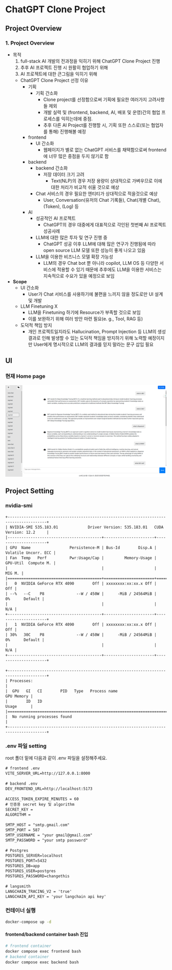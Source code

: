 # ChatGPT Clone Project
## Project Overview
### 1. **Project Overview**

- 목적
    1. full-stack AI 개발의 전과정을 익히기 위해 ChatGPT Clone Project 진행
    2. 추후 AI 프로젝트 진행 시 원활히 협업하기 위해
    3. AI 프로젝트에 대한 큰그림을 익히기 위해
    - ChatGPT Clone Project 선정 이유
        - 기획
            - 기획 간소화
                - Clone project를 선정함으로써 기획에 필요한 여러가지 고려사항들 제외
                - 개발 실력 및 (frontend, backend, AI, 배포 및 운영)간의 협업 프로세스를 익히는데에 중점.
                - 추후 다른 AI Project를 진행할 시, 기획 또한 스스로(또는 협업자를 통해) 진행해볼 예정
        - frontend
            - UI 간소화
                - 웹페이지가 별로 없는 ChatGPT 서비스를 채택함으로써 frontend에 너무 많은 중점을 두지 않기로 함
        - backend
            - backend 간소화
                - 저장 데이터 크기 고려
                    - Text(NLP)의 경우 저장 용량이 상대적으로 가벼우므로 이에 대한 처리가 비교적 쉬울 것으로 예상
            - Chat 서비스의 경우 필요한 엔티티가 상대적으로 적을것으로 예상
                - User, Conversation(유저의 Chat 기록들), Chat(개별 Chat), (Token), (Log) 등
        - AI
            - 성공적인 AI 프로젝트
                - ChatGPT의 경우 대중에게 대표적으로 각인된 첫번째 AI 프로젝트 성공사례
            - LLM에 대한 많은 투자 및 연구 진행 중
                - ChatGPT 성공 이후 LLM에 대해 많은 연구가 진행됨에 따라 open source LLM 모델 또한 성능이 좋게 나오고 있음
            - LLM을 이용한 비즈니스 모델 확장 가능성
                - LLM의 경우 Chat bot 뿐 아니라 copilot, LLM OS 등 다양한 서비스에 적용할 수 있기 때문에 추후에도 LLM을 이용한 서비스는 지속적으로 수요가 있을 예정으로 보임
- **Scope**
    - UI 간소화
        - User가 Chat 서비스를 사용하기에 불편을 느끼지 않을 정도로만 UI 설계 및 개발
    - LLM Finetuning X
        - LLM을 Finetuning 하기에 Resource가 부족할 것으로 보임
        - 이를 보완하기 위해 여러 방안 마련 필요(e. g., Tool, RAG 등)
    - 도덕적 책임 방지
        - 개인 프로젝트일지라도 Hallucination, Prompt Injection 등 LLM의 생성 결과로 인해 발생할 수 있는 도덕적 책임을 방지하기 위해 노력할 예정이지만 User에게 명시적으로 LLM의 결과를 믿지 말라는 문구 삽입 필요
## UI
### 현재 Home page
![home page UI in now](frontend/src/assets/home.png)


## Project Setting

### nvidia-smi
```
+---------------------------------------------------------------------------------------+
| NVIDIA-SMI 535.183.01             Driver Version: 535.183.01   CUDA Version: 12.2     |
|-----------------------------------------+----------------------+----------------------+
| GPU  Name                 Persistence-M | Bus-Id        Disp.A | Volatile Uncorr. ECC |
| Fan  Temp   Perf          Pwr:Usage/Cap |         Memory-Usage | GPU-Util  Compute M. |
|                                         |                      |               MIG M. |
|=========================================+======================+======================|
|   0  NVIDIA GeForce RTX 4090        Off | xxxxxxxx:xx:xx.x Off |                  Off |
| --%   --C    P8              --W / 450W |      -MiB / 24564MiB |      0%      Default |
|                                         |                      |                  N/A |
+-----------------------------------------+----------------------+----------------------+
|   1  NVIDIA GeForce RTX 4090        Off | xxxxxxxx:xx:xx.x Off |                  Off |
| 30%   30C    P8              --W / 450W |      -MiB / 24564MiB |      0%      Default |
|                                         |                      |                  N/A |
+-----------------------------------------+----------------------+----------------------+
                                                                                         
+---------------------------------------------------------------------------------------+
| Processes:                                                                            |
|  GPU   GI   CI        PID   Type   Process name                            GPU Memory |
|        ID   ID                                                             Usage      |
|=======================================================================================|
|  No running processes found                                                           |
+---------------------------------------------------------------------------------------+
```
### .env 파일 setting
root 폴더 밑에 다음과 같이 .env 파일을 설정해주세요.
```
# frontend .env
VITE_SERVER_URL=http://127.0.0.1:8000

# backend .env
DEV_FRONTEND_URL=http://localhost:5173

ACCESS_TOKEN_EXPIRE_MINUTES = 60
# 인증용 secret key 및 algorithm
SECRET_KEY = 
ALGORITHM = 

SMTP_HOST = "smtp.gmail.com"
SMTP_PORT = 587
SMTP_USERNAME = "your gmail@gmail.com"
SMTP_PASSWORD = "your smtp password"

# Postgres
POSTGRES_SERVER=localhost
POSTGRES_PORT=5432
POSTGRES_DB=app
POSTGRES_USER=postgres
POSTGRES_PASSWORD=changethis

# langsmith
LANGCHAIN_TRACING_V2 = 'true'
LANGCHAIN_API_KEY = 'your langchain api key'
```
### 컨테이너 실행
```bash
docker-compose up -d
```
#### frontend/backend container bash 진입
```bash
# frontend container
docker compose exec frontend bash
# backend container
docker compose exec backend bash
```